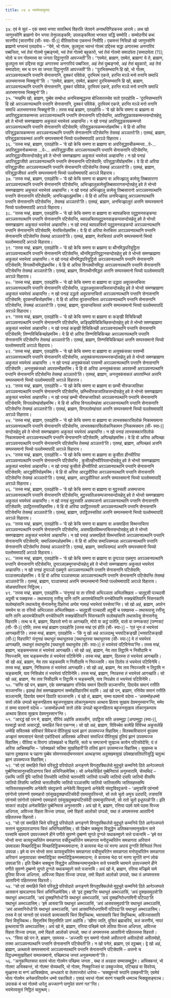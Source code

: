 ```yaml
---
title: ०४ ४ भयभेरवसुत्तम्

---
```


३४. एवं मे सुतं – एकं समयं भगवा सावत्थियं विहरति जेतवने अनाथपिण्डिकस्स आरामे। अथ खो जाणुस्सोणि ब्राह्मणो येन भगवा तेनुपसङ्कमि; उपसङ्कमित्वा भगवता सद्धिं सम्मोदि। सम्मोदनीयं कथं सारणीयं [साराणीयं (सी॰ स्या॰ पी॰)] वीतिसारेत्वा एकमन्तं निसीदि। एकमन्तं निसिन्नो खो जाणुस्सोणि ब्राह्मणो भगवन्तं एतदवोच – ‘‘येमे, भो गोतम, कुलपुत्ता भवन्तं गोतमं उद्दिस्स सद्धा अगारस्मा अनगारियं पब्बजिता, भवं तेसं गोतमो पुब्बङ्गमो, भवं तेसं गोतमो बहुकारो, भवं तेसं गोतमो समादपेता [समादापेता (?)]; भोतो च पन गोतमस्स सा जनता दिट्ठानुगतिं आपज्जती’’ति। ‘‘एवमेतं, ब्राह्मण, एवमेतं, ब्राह्मण! ये ते, ब्राह्मण, कुलपुत्ता ममं उद्दिस्स सद्धा अगारस्मा अनगारियं पब्बजिता, अहं तेसं पुब्बङ्गमो, अहं तेसं बहुकारो, अहं तेसं समादपेता; मम च पन सा जनता दिट्ठानुगतिं आपज्जती’’ति। ‘‘दुरभिसम्भवानि हि खो, भो गोतम, अरञ्ञवनपत्थानि पन्तानि सेनासनानि, दुक्करं पविवेकं, दुरभिरमं एकत्ते, हरन्ति मञ्ञे मनो वनानि समाधिं अलभमानस्स भिक्खुनो’’ति । ‘‘एवमेतं, ब्राह्मण, एवमेतं, ब्राह्मण! दुरभिसम्भवानि हि खो, ब्राह्मण, अरञ्ञवनपत्थानि पन्तानि सेनासनानि, दुक्करं पविवेकं, दुरभिरमं एकत्ते, हरन्ति मञ्ञे मनो वनानि समाधिं अलभमानस्स भिक्खुनो’’ति।  
३५. ‘‘मय्हम्पि खो, ब्राह्मण, पुब्बेव सम्बोधा अनभिसम्बुद्धस्स बोधिसत्तस्सेव सतो एतदहोसि – ‘दुरभिसम्भवानि हि खो अरञ्ञवनपत्थानि पन्तानि सेनासनानि, दुक्करं पविवेकं, दुरभिरमं एकत्ते, हरन्ति मञ्ञे मनो वनानि समाधिं अलभमानस्स भिक्खुनो’ति। तस्स मय्हं ब्राह्मण, एतदहोसि – ‘ये खो केचि समणा वा ब्राह्मणा वा अपरिसुद्धकायकम्मन्ता अरञ्ञवनपत्थानि पन्तानि सेनासनानि पटिसेवन्ति, अपरिसुद्धकायकम्मन्तसन्दोसहेतु हवे ते भोन्तो समणब्राह्मणा अकुसलं भयभेरवं अव्हायन्ति। न खो पनाहं अपरिसुद्धकायकम्मन्तो अरञ्ञवनपत्थानि पन्तानि सेनासनानि पटिसेवामि; परिसुद्धकायकम्मन्तोहमस्मि। ये हि वो अरिया परिसुद्धकायकम्मन्ता अरञ्ञवनपत्थानि पन्तानि सेनासनानि पटिसेवन्ति तेसमहं अञ्ञतरो’ति। एतमहं, ब्राह्मण, परिसुद्धकायकम्मतं अत्तनि सम्पस्समानो भिय्यो पल्लोममापादिं अरञ्ञे विहाराय।  
३६. ‘‘तस्स मय्हं, ब्राह्मण, एतदहोसि – ‘ये खो केचि समणा वा ब्राह्मणा वा अपरिसुद्धवचीकम्मन्ता…पे॰… अपरिसुद्धमनोकम्मन्ता …पे॰… अपरिसुद्धाजीवा अरञ्ञवनपत्थानि पन्तानि सेनासनानि पटिसेवन्ति, अपरिसुद्धाजीवसन्दोसहेतु हवे ते भोन्तो समणब्राह्मणा अकुसलं भयभेरवं अव्हायन्ति। न खो पनाहं अपरिसुद्धाजीवो अरञ्ञवनपत्थानि पन्तानि सेनासनानि पटिसेवामि; परिसुद्धाजीवोहमस्मि। ये हि वो अरिया परिसुद्धाजीवा अरञ्ञवनपत्थानि पन्तानि सेनासनानि पटिसेवन्ति तेसमहं अञ्ञतरो’ति। एतमहं, ब्राह्मण, परिसुद्धाजीवतं अत्तनि सम्पस्समानो भिय्यो पल्लोममापादिं अरञ्ञे विहाराय।  
३७. ‘‘तस्स मय्हं, ब्राह्मण, एतदहोसि – ‘ये खो केचि समणा वा ब्राह्मणा वा अभिज्झालू कामेसु तिब्बसारागा अरञ्ञवनपत्थानि पन्तानि सेनासनानि पटिसेवन्ति, अभिज्झालुकामेसुतिब्बसारागसन्दोसहेतु हवे ते भोन्तो समणब्राह्मणा अकुसलं भयभेरवं अव्हायन्ति। न खो पनाहं अभिज्झालु कामेसु तिब्बसारागो अरञ्ञवनपत्थानि पन्तानि सेनासनानि पटिसेवामि; अनभिज्झालूहमस्मि। ये हि वो अरिया अनभिज्झालू अरञ्ञवनपत्थानि पन्तानि सेनासनानि पटिसेवन्ति , तेसमहं अञ्ञतरो’ति। एतमहं, ब्राह्मण, अनभिज्झालुतं अत्तनि सम्पस्समानो भिय्यो पल्लोममापादिं अरञ्ञे विहाराय।  
३८. ‘‘तस्स मय्हं, ब्राह्मण, एतदहोसि – ‘ये खो केचि समणा वा ब्राह्मणा वा ब्यापन्नचित्ता पदुट्ठमनसङ्कप्पा अरञ्ञवनपत्थानि पन्तानि सेनासनानि पटिसेवन्ति, ब्यापन्नचित्तपदुट्ठमनसङ्कप्पसन्दोसहेतु हवे ते भोन्तो समणब्राह्मणा अकुसलं भयभेरवं अव्हायन्ति। न खो पनाहं ब्यापन्नचित्तो पदुट्ठमनसङ्कप्पो अरञ्ञवनपत्थानि पन्तानि सेनासनानि पटिसेवामि; मेत्तचित्तोहमस्मि। ये हि वो अरिया मेत्तचित्ता अरञ्ञवनपत्थानि पन्तानि सेनासनानि पटिसेवन्ति तेसमहं अञ्ञतरो’ति। एतमहं, ब्राह्मण, मेत्तचित्ततं अत्तनि सम्पस्समानो भिय्यो पल्लोममापादिं अरञ्ञे विहाराय।  
३९. ‘‘तस्स मय्हं, ब्राह्मण, एतदहोसि – ‘ये खो केचि समणा वा ब्राह्मणा वा थीनमिद्धपरियुट्ठिता अरञ्ञवनपत्थानि पन्तानि सेनासनानि पटिसेवन्ति, थीनमिद्धपरियुट्ठानसन्दोसहेतु हवे ते भोन्तो समणब्राह्मणा अकुसलं भयभेरवं अव्हायन्ति। न खो पनाहं थीनमिद्धपरियुट्ठितो अरञ्ञवनपत्थानि पन्तानि सेनासनानि पटिसेवामि; विगतथीनमिद्धोहमस्मि। ये हि वो अरिया विगतथीनमिद्धा अरञ्ञवनपत्थानि पन्तानि सेनासनानि पटिसेवन्ति तेसमहं अञ्ञतरो’ति। एतमहं, ब्राह्मण, विगतथीनमिद्धतं अत्तनि सम्पस्समानो भिय्यो पल्लोममापादिं अरञ्ञे विहाराय।  
४०. ‘‘तस्स मय्हं, ब्राह्मण, एतदहोसि – ‘ये खो केचि समणा वा ब्राह्मणा वा उद्धता अवूपसन्तचित्ता अरञ्ञवनपत्थानि पन्तानि सेनासनानि पटिसेवन्ति, उद्धतअवूपसन्तचित्तसन्दोसहेतु हवे ते भोन्तो समणब्राह्मणा अकुसलं भयभेरवं अव्हायन्ति। न खो पनाहं उद्धतो अवूपसन्तचित्तो अरञ्ञवनपत्थानि पन्तानि सेनासनानि पटिसेवामि; वूपसन्तचित्तोहमस्मि। ये हि वो अरिया वूपसन्तचित्ता अरञ्ञवनपत्थानि पन्तानि सेनासनानि पटिसेवन्ति, तेसमहं अञ्ञतरो’ति। एतमहं, ब्राह्मण, वूपसन्तचित्ततं अत्तनि सम्पस्समानो भिय्यो पल्लोममापादिं अरञ्ञे विहाराय।  
४१. ‘‘तस्स मय्हं, ब्राह्मण, एतदहोसि – ‘ये खो केचि समणा वा ब्राह्मणा वा कङ्खी विचिकिच्छी अरञ्ञवनपत्थानि पन्तानि सेनासनानि पटिसेवन्ति, कङ्खिविचिकिच्छिसन्दोसहेतु हवे ते भोन्तो समणब्राह्मणा अकुसलं भयभेरवं अव्हायन्ति। न खो पनाहं कङ्खी विचिकिच्छी अरञ्ञवनपत्थानि पन्तानि सेनासनानि पटिसेवामि; तिण्णविचिकिच्छोहमस्मि। ये हि वो अरिया तिण्णविचिकिच्छा अरञ्ञवनपत्थानि पन्तानि सेनासनानि पटिसेवन्ति तेसमहं अञ्ञतरो’ति। एतमहं, ब्राह्मण, तिण्णविचिकिच्छतं अत्तनि सम्पस्समानो भिय्यो पल्लोममापादिं अरञ्ञे विहाराय।  
४२. ‘‘तस्स मय्हं, ब्राह्मण, एतदहोसि – ‘ये खो केचि समणा वा ब्राह्मणा वा अत्तुक्कंसका परवम्भी अरञ्ञवनपत्थानि पन्तानि सेनासनानि पटिसेवन्ति, अत्तुक्कंसनपरवम्भनसन्दोसहेतु हवे ते भोन्तो समणब्राह्मणा अकुसलं भयभेरवं अव्हायन्ति । न खो पनाहं अत्तुक्कंसको परवम्भी अरञ्ञवनपत्थानि पन्तानि सेनासनानि पटिसेवामि ; अनत्तुक्कंसको अपरवम्भीहमस्मि। ये हि वो अरिया अनत्तुक्कंसका अपरवम्भी अरञ्ञवनपत्थानि पन्तानि सेनासनानि पटिसेवन्ति तेसमहं अञ्ञतरो’ति। एतमहं, ब्राह्मण, अनत्तुक्कंसकतं अपरवम्भितं अत्तनि सम्पस्समानो भिय्यो पल्लोममापादिं अरञ्ञे विहाराय।  
४३. ‘‘तस्स मय्हं, ब्राह्मण, एतदहोसि – ‘ये खो केचि समणा वा ब्राह्मणा वा छम्भी भीरुकजातिका अरञ्ञवनपत्थानि पन्तानि सेनासनानि पटिसेवन्ति, छम्भिभीरुकजातिकसन्दोसहेतु हवे ते भोन्तो समणब्राह्मणा अकुसलं भयभेरवं अव्हायन्ति। न खो पनाहं छम्भी भीरुकजातिको अरञ्ञवनपत्थानि पन्तानि सेनासनानि पटिसेवामि; विगतलोमहंसोहमस्मि। ये हि वो अरिया विगतलोमहंसा अरञ्ञवनपत्थानि पन्तानि सेनासनानि पटिसेवन्ति तेसमहं अञ्ञतरो’ति। एतमहं, ब्राह्मण, विगतलोमहंसतं अत्तनि सम्पस्समानो भिय्यो पल्लोममापादिं अरञ्ञे विहाराय।  
४४. ‘‘तस्स मय्हं, ब्राह्मण, एतदहोसि – ‘ये खो केचि समणा वा ब्राह्मणा वा लाभसक्कारसिलोकं निकामयमाना अरञ्ञवनपत्थानि पन्तानि सेनासनानि पटिसेवन्ति, लाभसक्कारसिलोकनिकामन [निकामयमान (सी॰ स्या॰)] सन्दोसहेतु हवे ते भोन्तो समणब्राह्मणा अकुसलं भयभेरवं अव्हायन्ति। न खो पनाहं लाभसक्कारसिलोकं निकामयमानो अरञ्ञवनपत्थानि पन्तानि सेनासनानि पटिसेवामि; अप्पिच्छोहमस्मि। ये हि वो अरिया अप्पिच्छा अरञ्ञवनपत्थानि पन्तानि सेनासनानि पटिसेवन्ति तेसमहं अञ्ञतरो’ति। एतमहं, ब्राह्मण, अप्पिच्छतं अत्तनि सम्पस्समानो भिय्यो पल्लोममापादिं अरञ्ञे विहाराय।  
४५. ‘‘तस्स मय्हं, ब्राह्मण, एतदहोसि – ‘ये खो केचि समणा वा ब्राह्मणा वा कुसीता हीनवीरिया अरञ्ञवनपत्थानि पन्तानि सेनासनानि पटिसेवन्ति , कुसीतहीनवीरियसन्दोसहेतु हवे ते भोन्तो समणब्राह्मणा अकुसलं भयभेरवं अव्हायन्ति। न खो पनाहं कुसीतो हीनवीरियो अरञ्ञवनपत्थानि पन्तानि सेनासनानि पटिसेवामि; आरद्धवीरियोहमस्मि। ये हि वो अरिया आरद्धवीरिया अरञ्ञवनपत्थानि पन्तानि सेनासनानि पटिसेवन्ति तेसमहं अञ्ञतरो’ति। एतमहं, ब्राह्मण, आरद्धवीरियतं अत्तनि सम्पस्समानो भिय्यो पल्लोममापादिं अरञ्ञे विहाराय।  
४६. ‘‘तस्स मय्हं, ब्राह्मण, एतदहोसि – ‘ये खो केचि समणा वा ब्राह्मणा वा मुट्ठस्सती असम्पजाना अरञ्ञवनपत्थानि पन्तानि सेनासनानि पटिसेवन्ति, मुट्ठस्सतिअसम्पजानसन्दोसहेतु हवे ते भोन्तो समणब्राह्मणा अकुसलं भयभेरवं अव्हायन्ति। न खो पनाहं मुट्ठस्सति असम्पजानो अरञ्ञवनपत्थानि पन्तानि सेनासनानि पटिसेवामि; उपट्ठितस्सतिहमस्मि। ये हि वो अरिया उपट्ठितस्सती अरञ्ञवनपत्थानि पन्तानि सेनासनानि पटिसेवन्ति तेसमहं अञ्ञतरो’ति। एतमहं, ब्राह्मण, उपट्ठितस्सतितं अत्तनि सम्पस्समानो भिय्यो पल्लोममापादिं अरञ्ञे विहाराय।  
४७. ‘‘तस्स मय्हं, ब्राह्मण, एतदहोसि – ‘ये खो केचि समणा वा ब्राह्मणा वा असमाहिता विब्भन्तचित्ता अरञ्ञवनपत्थानि पन्तानि सेनासनानि पटिसेवन्ति, असमाहितविब्भन्तचित्तसन्दोसहेतु हवे ते भोन्तो समणब्राह्मणा अकुसलं भयभेरवं अव्हायन्ति। न खो पनाहं असमाहितो विब्भन्तचित्तो अरञ्ञवनपत्थानि पन्तानि सेनासनानि पटिसेवामि; समाधिसम्पन्नोहमस्मि। ये हि वो अरिया समाधिसम्पन्ना अरञ्ञवनपत्थानि पन्तानि सेनासनानि पटिसेवन्ति तेसमहं अञ्ञतरो’ति। एतमहं, ब्राह्मण, समाधिसम्पदं अत्तनि सम्पस्समानो भिय्यो पल्लोममापादिं अरञ्ञे विहाराय।  
४८. ‘‘तस्स मय्हं, ब्राह्मण, एतदहोसि – ‘ये खो केचि समणा वा ब्राह्मणा वा दुप्पञ्ञा एळमूगा अरञ्ञवनपत्थानि पन्तानि सेनासनानि पटिसेवन्ति, दुप्पञ्ञएळमूगसन्दोसहेतु हवे ते भोन्तो समणब्राह्मणा अकुसलं भयभेरवं अव्हायन्ति। न खो पनाहं दुप्पञ्ञो एळमूगो अरञ्ञवनपत्थानि पन्तानि सेनासनानि पटिसेवामि; पञ्ञासम्पन्नोहमस्मि। ये हि वो अरिया पञ्ञासम्पन्ना अरञ्ञवनपत्थानि पन्तानि सेनासनानि पटिसेवन्ति तेसमहं अञ्ञतरो’ति। एतमहं, ब्राह्मण, पञ्ञासम्पदं अत्तनि सम्पस्समानो भिय्यो पल्लोममापादिं अरञ्ञे विहाराय।  
सोळसपरियायं निट्ठितम्।  
४९. ‘‘तस्स मय्हं, ब्राह्मण, एतदहोसि – ‘यंनूनाहं या ता रत्तियो अभिञ्ञाता अभिलक्खिता – चातुद्दसी पञ्चदसी अट्ठमी च पक्खस्स – तथारूपासु रत्तीसु यानि तानि आरामचेतियानि वनचेतियानि रुक्खचेतियानि भिंसनकानि सलोमहंसानि तथारूपेसु सेनासनेसु विहरेय्यं अप्पेव नामाहं भयभेरवं पस्सेय्य’न्ति। सो खो अहं, ब्राह्मण, अपरेन समयेन या ता रत्तियो अभिञ्ञाता अभिलक्खिता – चातुद्दसी पञ्चदसी अट्ठमी च पक्खस्स – तथारूपासु रत्तीसु यानि तानि आरामचेतियानि वनचेतियानि रुक्खचेतियानि भिंसनकानि सलोमहंसानि तथारूपेसु सेनासनेसु विहरामि। तत्थ च मे, ब्राह्मण, विहरतो मगो वा आगच्छति, मोरो वा कट्ठं पातेति, वातो वा पण्णकसटं [पण्णसटं (सी॰ पी॰)] एरेति; तस्स मय्हं ब्राह्मण एतदहोसि [तस्स मय्हं एवं होति (सी॰ स्या॰)] – ‘एतं नून तं भयभेरवं आगच्छती’ति। तस्स मय्हं, ब्राह्मण, एतदहोसि – ‘किं नु खो अहं अञ्ञदत्थु भयपटिकङ्खी [भयपाटिकङ्खी (सी॰)] विहरामि? यंनूनाहं यथाभूतं यथाभूतस्स [यथाभूतस्स यथाभूतस्स (सी॰ स्या॰)] मे तं भयभेरवं आगच्छति, तथाभूतं तथाभूतोव [यथाभूतो यथाभूतोव (सी॰ स्या॰)] तं भयभेरवं पटिविनेय्य’न्ति। तस्स मय्हं, ब्राह्मण, चङ्कमन्तस्स तं भयभेरवं आगच्छति। सो खो अहं, ब्राह्मण, नेव ताव तिट्ठामि न निसीदामि न निपज्जामि, याव चङ्कमन्तोव तं भयभेरवं पटिविनेमि। तस्स मय्हं, ब्राह्मण, ठितस्स तं भयभेरवं आगच्छति। सो खो अहं, ब्राह्मण, नेव ताव चङ्कमामि न निसीदामि न निपज्जामि। याव ठितोव तं भयभेरवं पटिविनेमि। तस्स मय्हं, ब्राह्मण, निसिन्नस्स तं भयभेरवं आगच्छति। सो खो अहं, ब्राह्मण, नेव ताव निपज्जामि न तिट्ठामि न चङ्कमामि, याव निसिन्नोव तं भयभेरवं पटिविनेमि। तस्स मय्हं, ब्राह्मण, निपन्नस्स तं भयभेरवं आगच्छति। सो खो अहं, ब्राह्मण, नेव ताव निसीदामि न तिट्ठामि न चङ्कमामि, याव निपन्नोव तं भयभेरवं पटिविनेमि।  
५०. ‘‘सन्ति खो पन, ब्राह्मण, एके समणब्राह्मणा रत्तिंयेव समानं दिवाति सञ्जानन्ति, दिवायेव समानं रत्तीति सञ्जानन्ति। इदमहं तेसं समणब्राह्मणानं सम्मोहविहारस्मिं वदामि। अहं खो पन, ब्राह्मण, रत्तिंयेव समानं रत्तीति सञ्जानामि, दिवायेव समानं दिवाति सञ्जानामि। यं खो तं, ब्राह्मण, सम्मा वदमानो वदेय्य – ‘असम्मोहधम्मो सत्तो लोके उप्पन्नो बहुजनहिताय बहुजनसुखाय लोकानुकम्पाय अत्थाय हिताय सुखाय देवमनुस्सान’न्ति, ममेव तं सम्मा वदमानो वदेय्य – ‘असम्मोहधम्मो सत्तो लोके उप्पन्नो बहुजनहिताय बहुजनसुखाय लोकानुकम्पाय अत्थाय हिताय सुखाय देवमनुस्सान’न्ति।  
५१. ‘‘आरद्धं खो पन मे, ब्राह्मण, वीरियं अहोसि असल्लीनं, उपट्ठिता सति असम्मुट्ठा [अप्पम्मुट्ठा (स्या॰)], पस्सद्धो कायो असारद्धो, समाहितं चित्तं एकग्गम्। सो खो अहं, ब्राह्मण, विविच्चेव कामेहि विविच्च अकुसलेहि धम्मेहि सवितक्कं सविचारं विवेकजं पीतिसुखं पठमं झानं उपसम्पज्ज विहासिम्। वितक्कविचारानं वूपसमा अज्झत्तं सम्पसादनं चेतसो एकोदिभावं अवितक्कं अविचारं समाधिजं पीतिसुखं दुतियं झानं उपसम्पज्ज विहासिम्। पीतिया च विरागा उपेक्खको च विहासिं, सतो च सम्पजानो सुखञ्च कायेन पटिसंवेदेसिं; यं तं अरिया आचिक्खन्ति – ‘उपेक्खको सतिमा सुखविहारी’ति ततियं झानं उपसम्पज्ज विहासिम्। सुखस्स च पहाना दुक्खस्स च पहाना पुब्बेव सोमनस्सदोमनस्सानं अत्थङ्गमा अदुक्खमसुखं उपेक्खासतिपारिसुद्धिं चतुत्थं झानं उपसम्पज्ज विहासिम्।  
५२. ‘‘सो एवं समाहिते चित्ते परिसुद्धे परियोदाते अनङ्गणे विगतूपक्किलेसे मुदुभूते कम्मनिये ठिते आनेञ्जप्पत्ते पुब्बेनिवासानुस्सतिञाणाय चित्तं अभिनिन्नामेसिम्। सो अनेकविहितं पुब्बेनिवासं अनुस्सरामि, सेय्यथिदं – एकम्पि जातिं द्वेपि जातियो तिस्सोपि जातियो चतस्सोपि जातियो पञ्चपि जातियो दसपि जातियो वीसम्पि जातियो तिंसम्पि जातियो चत्तालीसम्पि जातियो पञ्ञासम्पि जातियो जातिसतम्पि जातिसहस्सम्पि जातिसतसहस्सम्पि अनेकेपि संवट्टकप्पे अनेकेपि विवट्टकप्पे अनेकेपि संवट्टविवट्टकप्पे – ‘अमुत्रासिं एवंनामो एवंगोत्तो एवंवण्णो एवमाहारो एवंसुखदुक्खप्पटिसंवेदी एवमायुपरियन्तो, सो ततो चुतो अमुत्र उदपादिं; तत्रापासिं एवंनामो एवंगोत्तो एवंवण्णो एवमाहारो एवंसुखदुक्खप्पटिसंवेदी एवमायुपरियन्तो, सो ततो चुतो इधूपपन्नो’ति। इति साकारं सउद्देसं अनेकविहितं पुब्बेनिवासं अनुस्सरामि। अयं खो मे, ब्राह्मण, रत्तिया पठमे यामे पठमा विज्जा अधिगता, अविज्जा विहता विज्जा उप्पन्ना, तमो विहतो आलोको उप्पन्नो, यथा तं अप्पमत्तस्स आतापिनो पहितत्तस्स विहरतो।  
५३. ‘‘सो एवं समाहिते चित्ते परिसुद्धे परियोदाते अनङ्गणे विगतूपक्किलेसे मुदुभूते कम्मनिये ठिते आनेञ्जप्पत्ते सत्तानं चुतूपपातञाणाय चित्तं अभिनिन्नामेसिम्। सो दिब्बेन चक्खुना विसुद्धेन अतिक्कन्तमानुसकेन सत्ते पस्सामि चवमाने उपपज्जमाने हीने पणीते सुवण्णे दुब्बण्णे सुगते दुग्गते यथाकम्मूपगे सत्ते पजानामि – ‘इमे वत भोन्तो सत्ता कायदुच्चरितेन समन्नागता वचीदुच्चरितेन समन्नागता मनोदुच्चरितेन समन्नागता अरियानं उपवादका मिच्छादिट्ठिका मिच्छादिट्ठिकम्मसमादाना; ते कायस्स भेदा परं मरणा अपायं दुग्गतिं विनिपातं निरयं उपपन्ना। इमे वा पन भोन्तो सत्ता कायसुचरितेन समन्नागता वचीसुचरितेन समन्नागता मनोसुचरितेन समन्नागता अरियानं अनुपवादका सम्मादिट्ठिका सम्मादिट्ठिकम्मसमादाना; ते कायस्स भेदा परं मरणा सुगतिं सग्गं लोकं उपपन्ना’ति। इति दिब्बेन चक्खुना विसुद्धेन अतिक्कन्तमानुसकेन सत्ते पस्सामि चवमाने उपपज्जमाने हीने पणीते सुवण्णे दुब्बण्णे सुगते दुग्गते यथाकम्मूपगे सत्ते पजानामि। अयं खो मे, ब्राह्मण, रत्तिया मज्झिमे यामे दुतिया विज्जा अधिगता, अविज्जा विहता विज्जा उप्पन्ना, तमो विहतो आलोको उप्पन्नो, यथा तं अप्पमत्तस्स आतापिनो पहितत्तस्स विहरतो।  
५४. ‘‘सो एवं समाहिते चित्ते परिसुद्धे परियोदाते अनङ्गणे विगतूपक्किलेसे मुदुभूते कम्मनिये ठिते आनेञ्जप्पत्ते आसवानं खयञाणाय चित्तं अभिनिन्नामेसिम्। सो ‘इदं दुक्ख’न्ति यथाभूतं अब्भञ्ञासिं, ‘अयं दुक्खसमुदयो’ति यथाभूतं अब्भञ्ञासिं, ‘अयं दुक्खनिरोधो’ति यथाभूतं अब्भञ्ञासिं, ‘अयं दुक्खनिरोधगामिनी पटिपदा’ति यथाभूतं अब्भञ्ञासिम्। ‘इमे आसवा’ति यथाभूतं अब्भञ्ञासिं, ‘अयं आसवसमुदयो’ति यथाभूतं अब्भञ्ञासिं, ‘अयं आसवनिरोधो’ति यथाभूतं अब्भञ्ञासिं, ‘अयं आसवनिरोधगामिनी पटिपदा’ति यथाभूतं अब्भञ्ञासिम्। तस्स मे एवं जानतो एवं पस्सतो कामासवापि चित्तं विमुच्चित्थ, भवासवापि चित्तं विमुच्चित्थ, अविज्जासवापि चित्तं विमुच्चित्थ। विमुत्तस्मिं विमुत्तमिति ञाणं अहोसि। ‘खीणा जाति, वुसितं ब्रह्मचरियं, कतं करणीयं, नापरं इत्थत्ताया’ति अब्भञ्ञासिम्। अयं खो मे, ब्राह्मण, रत्तिया पच्छिमे यामे ततिया विज्जा अधिगता, अविज्जा विहता विज्जा उप्पन्ना, तमो विहतो आलोको उप्पन्नो, यथा तं अप्पमत्तस्स आतापिनो पहितत्तस्स विहरतो।  
५५. ‘‘सिया खो पन ते, ब्राह्मण, एवमस्स – ‘अज्जापि नून समणो गोतमो अवीतरागो अवीतदोसो अवीतमोहो, तस्मा अरञ्ञवनपत्थानि पन्तानि सेनासनानि पटिसेवती’ति। न खो पनेतं, ब्राह्मण, एवं दट्ठब्बम्। द्वे खो अहं, ब्राह्मण, अत्थवसे सम्पस्समानो अरञ्ञवनपत्थानि पन्तानि सेनासनानि पटिसेवामि – अत्तनो च दिट्ठधम्मसुखविहारं सम्पस्समानो, पच्छिमञ्च जनतं अनुकम्पमानो’’ति।  
५६. ‘‘अनुकम्पितरूपा वतायं भोता गोतमेन पच्छिमा जनता , यथा तं अरहता सम्मासम्बुद्धेन। अभिक्कन्तं, भो गोतम! अभिक्कन्तं, भो गोतम! सेय्यथापि, भो गोतम, निक्कुज्जितं वा उक्कुज्जेय्य, पटिच्छन्नं वा विवरेय्य, मूळ्हस्स वा मग्गं आचिक्खेय्य, अन्धकारे वा तेलपज्जोतं धारेय्य – ‘चक्खुमन्तो रूपानि दक्खन्ती’ति; एवमेवं भोता गोतमेन अनेकपरियायेन धम्मो पकासितो। एसाहं भवन्तं गोतमं सरणं गच्छामि धम्मञ्च भिक्खुसङ्घञ्च। उपासकं मं भवं गोतमो धारेतु अज्जतग्गे पाणुपेतं सरणं गत’’न्ति।  
भयभेरवसुत्तं निट्ठितं चतुत्थम्।  


